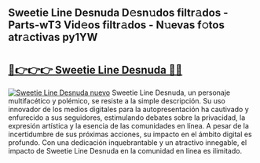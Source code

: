 ## Sweetie Line Desnuda D𝚎sn𝚞dos filtr𝚊dos - Parts-wT3 Vid𝚎os filtr𝚊dos - N𝚞evas f𝚘tos atr𝚊ctivas py1YW

# <h2><a href="http://mb14z4.tromn.icu/?c=Sweetie+Line+Desnuda">🔗👉👉👉 Sweetie Line Desnuda 🔗🔗</a></h2>

[![Sweetie Line Desnuda nuevo](https://i.imgur.com/pEAQMta.gif)](http://mb14z4.tromn.icu/?c=Sweetie+Line+Desnuda)
Sweetie Line Desnuda, un personaje multifacético y polémico, se resiste a la simple descripción. Su uso innovador de los medios digitales para la autopresentación ha cautivado y enfurecido a sus seguidores, estimulando debates sobre la privacidad, la expresión artística y la esencia de las comunidades en línea. A pesar de la incertidumbre de sus próximas acciones, su impacto en el ámbito digital es profundo. Con una dedicación inquebrantable y un atractivo innegable, el impacto de Sweetie Line Desnuda en la comunidad en línea es ilimitado.
